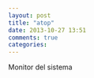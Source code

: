 ```yaml
---
layout: post
title: "atop"
date: 2013-10-27 13:51
comments: true
categories: 
---
```

Monitor del sistema

